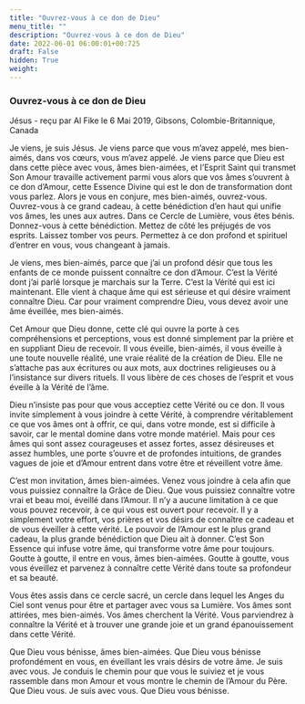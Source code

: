 ```yaml
---
title: "Ouvrez-vous à ce don de Dieu"
menu_title: ""
description: "Ouvrez-vous à ce don de Dieu"
date: 2022-06-01 06:00:01+00:725
draft: False
hidden: True
weight:
---
```

### Ouvrez-vous à ce don de Dieu

Jésus - reçu par Al Fike le 6 Mai 2019, Gibsons, Colombie-Britannique, Canada

Je viens, je suis Jésus. Je viens parce que vous m’avez appelé, mes bien-aimés, dans vos cœurs, vous m’avez appelé. Je viens parce que Dieu est dans cette pièce avec vous, âmes bien-aimées, et l’Esprit Saint qui transmet Son Amour travaille activement parmi vous alors que vos âmes s’ouvrent à ce don d’Amour, cette Essence Divine qui est le don de transformation dont vous parlez. Alors je vous en conjure, mes bien-aimés, ouvrez-vous. Ouvrez-vous à ce grand cadeau, à cette bénédiction d’en haut qui unifie vos âmes, les unes aux autres. Dans ce Cercle de Lumière, vous êtes bénis. Donnez-vous à cette bénédiction. Mettez de côté les préjugés de vos esprits. Laissez tomber vos peurs. Permettez à ce don profond et spirituel d’entrer en vous, vous changeant à jamais.

Je viens, mes bien-aimés, parce que j’ai un profond désir que tous les enfants de ce monde puissent connaître ce don d’Amour. C’est la Vérité dont j’ai parlé lorsque je marchais sur la Terre. C’est la Vérité qui est ici maintenant. Elle vient à chaque âme qui est sérieuse et qui désire vraiment connaître Dieu. Car pour vraiment comprendre Dieu, vous devez avoir une âme éveillée, mes bien-aimés.

Cet Amour que Dieu donne, cette clé qui ouvre la porte à ces compréhensions et perceptions, vous est donné simplement par la prière et en suppliant Dieu de recevoir. Il vous éveille, bien-aimés, il vous éveille à une toute nouvelle réalité, une vraie réalité de la création de Dieu. Elle ne s’attache pas aux écritures ou aux mots, aux doctrines religieuses ou à l’insistance sur divers rituels. Il vous libère de ces choses de l’esprit et vous éveille à la Vérité de l’âme.

Dieu n’insiste pas pour que vous acceptiez cette Vérité ou ce don. Il vous invite simplement à vous joindre à cette Vérité, à comprendre véritablement ce que vos âmes ont à offrir, ce qui, dans votre monde, est si difficile à savoir, car le mental domine dans votre monde matériel. Mais pour ces âmes qui sont assez courageuses et assez fortes, assez désireuses et assez humbles, une porte s’ouvre et de profondes intuitions, de grandes vagues de joie et d’Amour entrent dans votre être et réveillent votre âme.

C’est mon invitation, âmes bien-aimées. Venez vous joindre à cela afin que vous puissiez connaître la Grâce de Dieu. Que vous puissiez connaître votre vrai et beau moi, éveillé dans l’Amour. Il n’y a aucune limitation à ce que vous pouvez recevoir, à ce qui vous est ouvert pour recevoir. Il y a simplement votre effort, vos prières et vos désirs de connaître ce cadeau et de vous éveiller à cette vérité. Le pouvoir de l’Amour est le plus grand cadeau, la plus grande bénédiction que Dieu ait à donner. C’est Son Essence qui infuse votre âme, qui transforme votre âme pour toujours. Goutte à goutte, il entre en vous, âmes bien-aimées. Goutte à goutte, vous vous éveillez et parvenez à connaître cette Vérité dans toute sa profondeur et sa beauté.

Vous êtes assis dans ce cercle sacré, un cercle dans lequel les Anges du Ciel sont venus pour être et partager avec vous sa Lumière. Vos âmes sont attirées, mes bien-aimés. Vos âmes cherchent la Vérité. Vous parviendrez à connaître la Vérité et à trouver une grande joie et un grand épanouissement dans cette Vérité.

Que Dieu vous bénisse, âmes bien-aimées. Que Dieu vous bénisse profondément en vous, en éveillant les vrais désirs de votre âme. Je suis avec vous. Je conduis le chemin pour que vous le suiviez et je vous rassemble dans mon Amour et vous montre le chemin de l’Amour du Père. Que Dieu vous. Je suis avec vous. Que Dieu vous bénisse.



